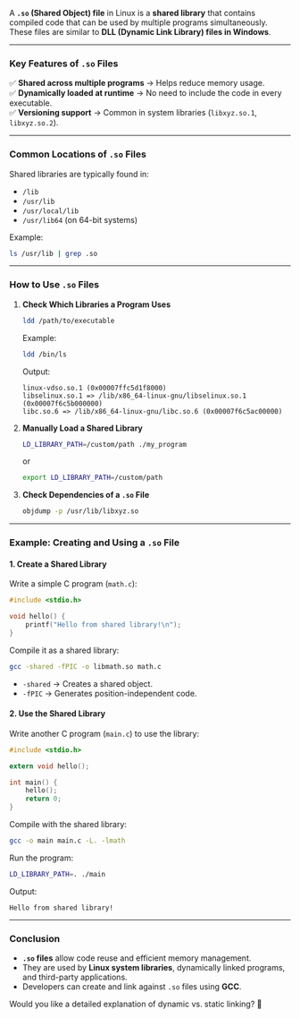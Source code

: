 A **`.so` (Shared Object) file** in Linux is a **shared library** that contains compiled code that can be used by multiple programs simultaneously. These files are similar to **DLL (Dynamic Link Library) files in Windows**.

---

### **Key Features of `.so` Files**
✅ **Shared across multiple programs** → Helps reduce memory usage.  
✅ **Dynamically loaded at runtime** → No need to include the code in every executable.  
✅ **Versioning support** → Common in system libraries (`libxyz.so.1`, `libxyz.so.2`).  

---

### **Common Locations of `.so` Files**
Shared libraries are typically found in:
- `/lib`
- `/usr/lib`
- `/usr/local/lib`
- `/usr/lib64` (on 64-bit systems)

Example:
```bash
ls /usr/lib | grep .so
```

---

### **How to Use `.so` Files**
1. **Check Which Libraries a Program Uses**
   ```bash
   ldd /path/to/executable
   ```
   Example:
   ```bash
   ldd /bin/ls
   ```
   Output:
   ```
   linux-vdso.so.1 (0x00007ffc5d1f8000)
   libselinux.so.1 => /lib/x86_64-linux-gnu/libselinux.so.1 (0x00007f6c5b000000)
   libc.so.6 => /lib/x86_64-linux-gnu/libc.so.6 (0x00007f6c5ac00000)
   ```

2. **Manually Load a Shared Library**
   ```bash
   LD_LIBRARY_PATH=/custom/path ./my_program
   ```
   or  
   ```bash
   export LD_LIBRARY_PATH=/custom/path
   ```

3. **Check Dependencies of a `.so` File**
   ```bash
   objdump -p /usr/lib/libxyz.so
   ```

---

### **Example: Creating and Using a `.so` File**
#### **1. Create a Shared Library**
Write a simple C program (`math.c`):
```c
#include <stdio.h>

void hello() {
    printf("Hello from shared library!\n");
}
```

Compile it as a shared library:
```bash
gcc -shared -fPIC -o libmath.so math.c
```
- `-shared` → Creates a shared object.
- `-fPIC` → Generates position-independent code.

#### **2. Use the Shared Library**
Write another C program (`main.c`) to use the library:
```c
#include <stdio.h>

extern void hello();

int main() {
    hello();
    return 0;
}
```

Compile with the shared library:
```bash
gcc -o main main.c -L. -lmath
```
Run the program:
```bash
LD_LIBRARY_PATH=. ./main
```
Output:
```
Hello from shared library!
```

---

### **Conclusion**
- **`.so` files** allow code reuse and efficient memory management.
- They are used by **Linux system libraries**, dynamically linked programs, and third-party applications.
- Developers can create and link against `.so` files using **GCC**.

Would you like a detailed explanation of dynamic vs. static linking? 🚀
